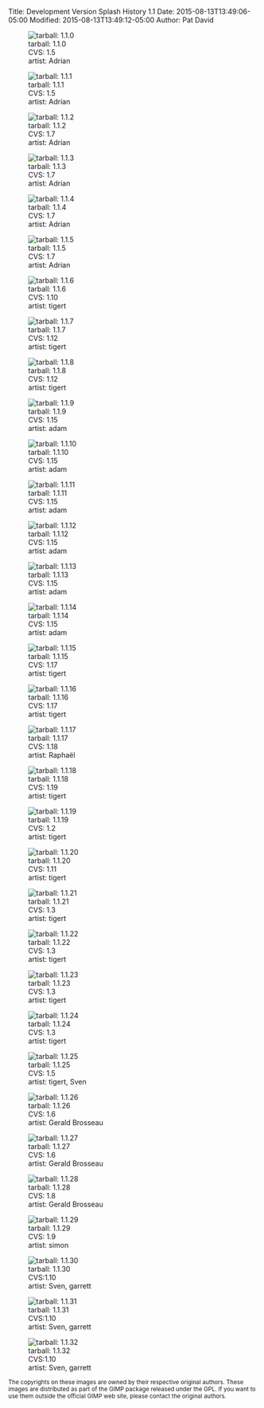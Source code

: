 Title: Development Version Splash History 1.1
Date: 2015-08-13T13:49:06-05:00
Modified: 2015-08-13T13:49:12-05:00
Author: Pat David


  <figure>
<img src="images/gimp1_1_splash-1.5.png" alt="tarball: 1.1.0">
<figcaption>
tarball: 1.1.0<br>CVS: 1.5<br>
  artist:  Adrian
</figcaption>
</figure>

  <figure>
<img src="images/gimp1_1_splash-1.5.png" alt="tarball:  1.1.1">
<figcaption>
tarball:  1.1.1<br>CVS: 1.5 <br>
  artist:  Adrian
</figcaption>
</figure>


  <figure>
<img src="images/gimp1_1_splash-1.7.png" alt="tarball: 1.1.2">
<figcaption>
tarball: 1.1.2<br>CVS: 1.7<br>
  artist:  Adrian
</figcaption>
</figure>

  <figure>
<img src="images/gimp1_1_splash-1.7.png" alt="tarball: 1.1.3">
<figcaption>
tarball: 1.1.3<br>CVS: 1.7<br>
  artist:  Adrian
</figcaption>
</figure>


  <figure>
<img src="images/gimp1_1_splash-1.7.png" alt="tarball: 1.1.4">
<figcaption>
tarball: 1.1.4<br>CVS: 1.7<br>
  artist:  Adrian
</figcaption>
</figure>

  <figure>
<img src="images/gimp1_1_splash-1.7.png" alt="tarball: 1.1.5">
<figcaption>
tarball: 1.1.5<br>CVS: 1.7<br>
  artist:  Adrian
</figcaption>
</figure>


  <figure>
<img src="images/gimp1_1_splash.1.10.png" alt="tarball: 1.1.6">
<figcaption>
tarball: 1.1.6<br>CVS: 1.10<br>
  artist:  tigert
</figcaption>
</figure>

  <figure>
<img src="images/gimp1_1_splash.1.12.png" alt="tarball: 1.1.7">
<figcaption>
tarball: 1.1.7<br>CVS: 1.12<br>
  artist:  tigert
</figcaption>
</figure>


  <figure>
<img src="images/gimp1_1_splash.1.12.png" alt="tarball: 1.1.8">
<figcaption>
tarball: 1.1.8<br>CVS: 1.12<br>
  artist:  tigert
</figcaption>
</figure>

  <figure>
<img src="images/gimp1_1_splash.1.15.png" alt="tarball: 1.1.9">
<figcaption>
tarball: 1.1.9<br>CVS: 1.15<br>
  artist:  adam
</figcaption>
</figure>


  <figure>
<img src="images/gimp1_1_splash.1.15.png" alt="tarball: 1.1.10">
<figcaption>
tarball: 1.1.10<br>CVS: 1.15<br>
  artist:  adam
</figcaption>
</figure>

  <figure>
<img src="images/gimp1_1_splash.1.15.png" alt="tarball: 1.1.11">
<figcaption>
tarball: 1.1.11<br>CVS: 1.15<br>
  artist:  adam
</figcaption>
</figure>


  <figure>
<img src="images/gimp1_1_splash.1.15.png" alt="tarball: 1.1.12">
<figcaption>
tarball: 1.1.12<br>CVS: 1.15<br>
  artist:  adam
</figcaption>
</figure>

  <figure>
<img src="images/gimp1_1_splash.1.15.png" alt="tarball: 1.1.13">
<figcaption>
tarball: 1.1.13<br>CVS: 1.15<br>
  artist:  adam
</figcaption>
</figure>


  <figure>
<img src="images/gimp1_1_splash.1.15.png" alt="tarball: 1.1.14">
<figcaption>
tarball: 1.1.14<br>CVS: 1.15<br>
  artist:  adam
</figcaption>
</figure>

  <figure>
<img src="images/gimp1_1_splash.1.17.png" alt="tarball: 1.1.15">
<figcaption>
tarball: 1.1.15<br>CVS: 1.17<br>
  artist:  tigert
</figcaption>
</figure>


  <figure>
<img src="images/gimp1_1_splash.1.17.png" alt="tarball: 1.1.16">
<figcaption>
tarball: 1.1.16<br>CVS: 1.17<br>
  artist:  tigert
</figcaption>
</figure>

  <figure>
<img src="images/gimp1_1_splash.1.18.png" alt="tarball: 1.1.17">
<figcaption>
tarball: 1.1.17<br>CVS: 1.18<br>
  artist:  Raphaël
</figcaption>
</figure>


  <figure>
<img src="images/gimp1_1_splash.1.19.png" alt="tarball: 1.1.18">
<figcaption>
tarball: 1.1.18<br>CVS: 1.19<br>
  artist:  tigert
</figcaption>
</figure>

  <figure>
<img src="images/gimp_splash.1.2.png" alt="tarball: 1.1.19">
<figcaption>
tarball: 1.1.19<br>CVS: 1.2<br>
  artist:  tigert
</figcaption>
</figure>


  <figure>
<img src="images/gimp_splash.1.11.png" alt="tarball: 1.1.20">
<figcaption>
tarball: 1.1.20<br>CVS: 1.11<br>
  artist:  tigert
</figcaption>
</figure>

  <figure>
<img src="images/gimp_splash.1.3.png" alt="tarball: 1.1.21">
<figcaption>
tarball: 1.1.21<br>CVS: 1.3<br>
  artist:  tigert
</figcaption>
</figure>


  <figure>
<img src="images/gimp_splash.1.3.png" alt="tarball: 1.1.22">
<figcaption>
tarball: 1.1.22<br>CVS: 1.3<br>
  artist: tigert
</figcaption>
</figure>

  <figure>
<img src="images/gimp_splash.1.3.png" alt="tarball: 1.1.23">
<figcaption>
tarball: 1.1.23<br>CVS: 1.3<br>
  artist:  tigert
</figcaption>
</figure>


  <figure>
<img src="images/gimp_splash.1.3.png" alt="tarball: 1.1.24">
<figcaption>
tarball: 1.1.24<br>CVS: 1.3<br>
  artist:  tigert
</figcaption>
</figure>

  <figure>
<img src="images/gimp_splash.1.5.png" alt="tarball: 1.1.25">
<figcaption>
tarball: 1.1.25<br>CVS: 1.5<br>
  artist:  tigert, Sven
</figcaption>
</figure>


  <figure>
<img src="images/gimp_splash.1.6.png" alt="tarball: 1.1.26">
<figcaption>
tarball: 1.1.26<br>CVS: 1.6<br>
  artist:  Gerald Brosseau
</figcaption>
</figure>

  <figure>
<img src="images/gimp_splash.1.6.png" alt="tarball: 1.1.27">
<figcaption>
tarball: 1.1.27<br>CVS: 1.6<br>
  artist:  Gerald Brosseau
</figcaption>
</figure>


  <figure>
<img src="images/gimp_splash.1.8.png" alt="tarball: 1.1.28">
<figcaption>
tarball: 1.1.28<br>CVS: 1.8<br>
  artist:  Gerald Brosseau
</figcaption>
</figure>

  <figure>
<img src="images/gimp_splash.1.9.png" alt="tarball: 1.1.29">
<figcaption>
tarball: 1.1.29<br>CVS: 1.9<br>
  artist:  simon
</figcaption>
</figure>


  <figure>
<img src="images/gimp_splash.1.10.png" alt="tarball: 1.1.30">
<figcaption>
tarball: 1.1.30<br>CVS:1.10 <br>
  artist:  Sven, garrett
</figcaption>
</figure>

  <figure>
<img src="images/gimp_splash.1.10.png" alt="tarball: 1.1.31">
<figcaption>
tarball: 1.1.31<br>CVS:1.10 <br>
  artist:  Sven, garrett
</figcaption>
</figure>


  <figure>
<img src="images/gimp_splash.1.10.png" alt="tarball: 1.1.32">
<figcaption>
tarball: 1.1.32<br>CVS:1.10 <br>
  artist:  Sven, garrett
</figcaption>
</figure>




<small>The copyrights on these images are owned by their respective
original authors. These images are distributed as part of the GIMP
package released under the GPL. If you want to use them outside the
official GIMP web site, please contact the original
authors.</small>

